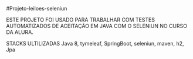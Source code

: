 #Projeto-leiloes-seleniun

ESTE PROJETO FOI USADO PARA TRABALHAR COM TESTES AUTOMATIZADOS DE ACEITAÇÃO EM JAVA COM O SELENIUN NO CURSO DA ALURA.

STACKS ULTILIZADAS
Java 8, tymeleaf, SpringBoot, seleniun, maven, h2, Jpa
